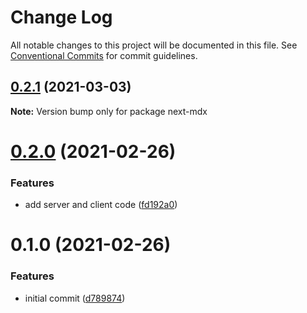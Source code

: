 # Change Log

All notable changes to this project will be documented in this file.
See [Conventional Commits](https://conventionalcommits.org) for commit guidelines.

## [0.2.1](https://github.com/arshad/next-mdx/compare/next-mdx@0.2.0...next-mdx@0.2.1) (2021-03-03)

**Note:** Version bump only for package next-mdx





# [0.2.0](https://github.com/arshad/next-mdx/compare/next-mdx@0.1.0...next-mdx@0.2.0) (2021-02-26)


### Features

* add server and client code ([fd192a0](https://github.com/arshad/next-mdx/commit/fd192a0dbeb9d94c0b3890c1751788560fd07c8d))





# 0.1.0 (2021-02-26)


### Features

* initial commit ([d789874](https://github.com/reflexjs/reflexjs/commit/d789874a84f9f6fdd197133be32b4d8bf8fa95dc))
